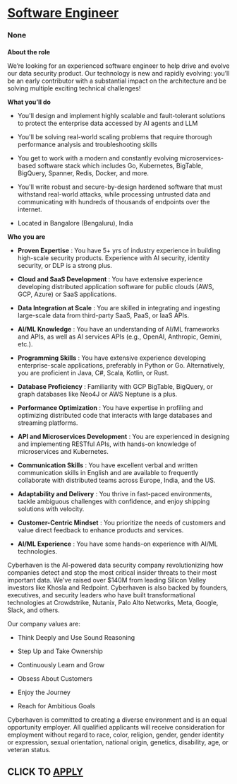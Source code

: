 # [Software Engineer ](https://www.remotewlb.com/apply/software-engineer-140100)  
### None  
####  

**About the role**

We’re looking for an experienced software engineer to help drive and evolve our data security product. Our technology is new and rapidly evolving: you’ll be an early contributor with a substantial impact on the architecture and be solving multiple exciting technical challenges!

 **What you’ll do**

  * You'll design and implement highly scalable and fault-tolerant solutions to protect the enterprise data accessed by AI agents and LLM 

  * You'll be solving real-world scaling problems that require thorough performance analysis and troubleshooting skills

  * You get to work with a modern and constantly evolving microservices-based software stack which includes Go, Kubernetes, BigTable, BigQuery, Spanner, Redis, Docker, and more. 

  * You'll write robust and secure-by-design hardened software that must withstand real-world attacks, while processing untrusted data and communicating with hundreds of thousands of endpoints over the internet.

  * Located in Bangalore (Bengaluru), India

 **Who you are**

  *  **Proven Expertise** : You have 5+ yrs of industry experience in building high-scale security products. Experience with AI security, identity security, or DLP is a strong plus.

  *  **Cloud and SaaS Development** : You have extensive experience developing distributed application software for public clouds (AWS, GCP, Azure) or SaaS applications.

  *  **Data Integration at Scale** : You are skilled in integrating and ingesting large-scale data from third-party SaaS, PaaS, or IaaS APIs.

  *  **AI/ML Knowledge** : You have an understanding of AI/ML frameworks and APIs, as well as AI services APIs (e.g., OpenAI, Anthropic, Gemini, etc.).

  *  **Programming Skills** : You have extensive experience developing enterprise-scale applications, preferably in Python or Go. Alternatively, you are proficient in Java, C#, Scala, Kotlin, or Rust.

  *  **Database Proficiency** : Familiarity with GCP BigTable, BigQuery, or graph databases like Neo4J or AWS Neptune is a plus.

  *  **Performance Optimization** : You have expertise in profiling and optimizing distributed code that interacts with large databases and streaming platforms.

  *  **API and Microservices Development** : You are experienced in designing and implementing RESTful APIs, with hands-on knowledge of microservices and Kubernetes.

  *  **Communication Skills** : You have excellent verbal and written communication skills in English and are available to frequently collaborate with distributed teams across Europe, India, and the US.

  *  **Adaptability and Delivery** : You thrive in fast-paced environments, tackle ambiguous challenges with confidence, and enjoy shipping solutions with velocity.

  *  **Customer-Centric Mindset** : You prioritize the needs of customers and value direct feedback to enhance products and services.

  *  **AI/ML Experience** : You have some hands-on experience with AI/ML technologies.

Cyberhaven is the AI-powered data security company revolutionizing how companies detect and stop the most critical insider threats to their most important data. We've raised over $140M from leading Silicon Valley investors like Khosla and Redpoint. Cyberhaven is also backed by founders, executives, and security leaders who have built transformational technologies at Crowdstrike, Nutanix, Palo Alto Networks, Meta, Google, Slack, and others.

Our company values are:

  * Think Deeply and Use Sound Reasoning

  * Step Up and Take Ownership

  * Continuously Learn and Grow

  * Obsess About Customers

  * Enjoy the Journey

  * Reach for Ambitious Goals

Cyberhaven is committed to creating a diverse environment and is an equal opportunity employer. All qualified applicants will receive consideration for employment without regard to race, color, religion, gender, gender identity or expression, sexual orientation, national origin, genetics, disability, age, or veteran status.

  
## CLICK TO [APPLY](https://www.remotewlb.com/apply/software-engineer-140100)

